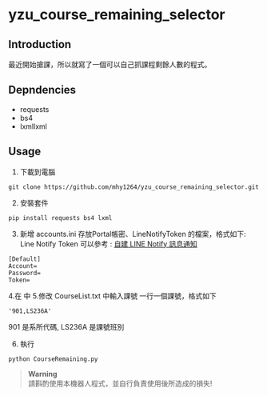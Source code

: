 # yzu_course_remaining_selector

## Introduction
最近開始搶課，所以就寫了一個可以自己抓課程剩餘人數的程式。

## Depndencies
* requests
* bs4 
* lxmllxml

## Usage 
1. 下載到電腦
 ```shell
 git clone https://github.com/mhy1264/yzu_course_remaining_selector.git
 ```
 
2. 安裝套件
```
pip install requests bs4 lxml
```

3. 新增 accounts.ini 存放Portal帳密、LineNotifyToken 的檔案，格式如下:<br>
Line Notify Token 可以參考 : [自建 LINE Notify 訊息通知](https://www.oxxostudio.tw/articles/201806/line-notify.html)
```
[Default]
Account=
Password=
Token=
```

4.在  中
5.修改 CourseList.txt 中輸入課號
一行一個課號，格式如下
```
'901,LS236A' 
```
901 是系所代碼, LS236A 是課號班別

6. 執行
```
python CourseRemaining.py
```
> **Warning** <br>
> 請斟酌使用本機器人程式，並自行負責使用後所造成的損失!
